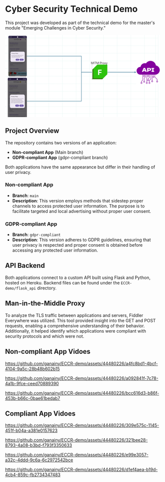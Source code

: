 # Cyber Security Technical Demo

This project was developed as part of the technical demo for the master's module "Emerging Challenges in Cyber Security."

![Image Alt Text](https://github.com/ganainy/ECCR-demo/blob/main/Screenshot_1.png)

## Project Overview

The repository contains two versions of an application:
- **Non-compliant App** (Main branch)
- **GDPR-compliant App** (gdpr-compliant branch)

Both applications have the same appearance but differ in their handling of user privacy.

### Non-compliant App
- **Branch**: `main`
- **Description**: This version employs methods that sidestep proper channels to access protected user information. The purpose is to facilitate targeted and local advertising without proper user consent.

### GDPR-compliant App
- **Branch**: `gdpr-compliant`
- **Description**: This version adheres to GDPR guidelines, ensuring that user privacy is respected and proper consent is obtained before accessing any protected user information.

## API Backend

Both applications connect to a custom API built using Flask and Python, hosted on Heroku. Backend files can be found under the `ECCR-demo/flask_api` directory.

## Man-in-the-Middle Proxy

To analyze the TLS traffic between applications and servers, Fiddler Everywhere was utilized. This tool provided insight into the GET and POST requests,
enabling a comprehensive understanding of their behavior. Additionally, it helped identify which applications were compliant with security protocols and which were not.

## Non-compliant App Vidoes

https://github.com/ganainy/ECCR-demo/assets/44480226/a4fc8bd1-4bcf-4104-9a5c-28b48b602b15


https://github.com/ganainy/ECCR-demo/assets/44480226/a092841f-7c78-4a1b-9fce-ceed70889390


https://github.com/ganainy/ECCR-demo/assets/44480226/bcc616d3-b86f-453b-b66c-0bae61bedab7


## Compliant App Vidoes

https://github.com/ganainy/ECCR-demo/assets/44480226/309e575c-1145-451f-b04a-a381e0157623


https://github.com/ganainy/ECCR-demo/assets/44480226/321bee28-8793-4a08-b3bd-f793f3350633


https://github.com/ganainy/ECCR-demo/assets/44480226/e99e3057-a32c-4ddd-9c6a-6c2972542bce

https://github.com/ganainy/ECCR-demo/assets/44480226/d1ef4aea-b19d-4cb4-859c-fb2734347483
